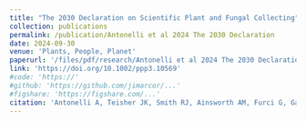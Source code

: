 ```yaml
---
title: "The 2030 Declaration on Scientific Plant and Fungal Collecting"
collection: publications
permalink: /publication/Antonelli et al 2024 The 2030 Declaration
date: 2024-09-30
venue: 'Plants, People, Planet'
paperurl: '/files/pdf/research/Antonelli et al 2024 The 2030 Declaration.pdf'
link: 'https://doi.org/10.1002/ppp3.10569'
#code: 'https://'
#github: 'https://github.com/jimarcor/...'
#figshare: 'https://figshare.com/...'
citation: 'Antonelli A, Teisher JK, Smith RJ, Ainsworth AM, Furci G, Gaya E, Gonçalves SC, Hawksworth DL, Larridon I, Sessa EB, Simões AR, Suz LM, Acedo C, Aghayeva DN, Agorini AA, Al Harthy LS, Bacon KL, Chávez-Hernández MG, Colli-Silva M, Crosier J, Davey AH, Silva J, Govaerts RHA, Grace OM, Gudžinskas Z, Hailemikael TG, Ibadullayeva SJ, Idohou R, <B>Márquez-Corro JI</B>, Müller SP, Negrão R, Ondo I, Paton AJ, Pellegrini MOO, Penneys DS, Pironon S, Rafidimanana D, Silvestro D, Simmonds MSJ, Soto Gomez M, Souza JL, Taura L, Taylor A, Vasco-Palacios AM, Vasques DT, Weigelt P, Wieczorkowski JD, Williams C. 2024. &quot;The 2030 Declaration on Scientific Plant and Fungal Collecting&quot; <i>Plants, People, Planet</i> 7(1): 11-22. doi:10.1002/ppp3.10569'
---
```

